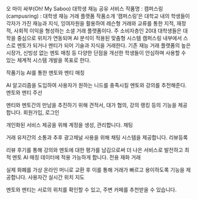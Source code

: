 오 마이 싸부(Oh! My Saboo) 대학생 재능 공유 서비스
작품명 : 캠퍼스링(campusring) : 대학생 재능 거래 플랫폼
작품소개
‘캠퍼스링’은 대학교 내의 학생들이 각자가 가진 재능과 지식, 잉여자원을 활용하여 레슨형 거래와 교류를 통한 지적, 재정적, 사회적 이익을 형성하는 소셜 거래 플랫폼이다. 주 소비자층인 20대 대학생들은 대학을 중심으로 위치가 연동되며 AI 분석이 적용된 맞춤형 시스템 캠퍼스링 내부에서 스스로 멘토가 되거나 멘티가 되어 기술과 지식을 거래한다. 기존 재능 거래 플랫폼의 높은 시장가, 신빙성 없는 멘토 매칭 등 다양한 단점을 개선한 학생들이 안심하며 사용할 수 있는 체계적 시스템 개발을 목표로 한다.

작품기능
AI를 통한 멘토와 멘티 매칭

AI 알고리즘을 도입하여 사용자가 원하는 니드를 충족시킬 멘토와 강의를 추천해준다.
멘토와 멘티 주선

멘티와 멘토간의 만남을 추진하기 위해 견적서, 대가 협의, 강의 랭킹 등의 기능을 제공합니다.
회원가입, 로그인

개인화된 서비스 제공을 위해 계정을 생성, 관리합니다.
채팅

거래 유저간의 소통과 추후 광고채널 사용을 위해 채팅 시스템을 제공합니다.
리뷰등록

리뷰 후기를 통해 강의와 멘토에 대한 평가를 남김으로써 더 나은 서비스로 발전하고 최적 멘토 AI 매칭 데이터에 적용 가능하게 합니다.
전용 재화 거래

실제 화폐를 가상 온라인 머니로 교환 후 이를 통해 거래가 빠르고 용이하도록 기능을 제공합니다.
사용자간 실시간 위치 지도

멘토와 멘티는 서로의 위치를 확인할 수 있고, 주변 카페를 추천받을 수 있습니다.
